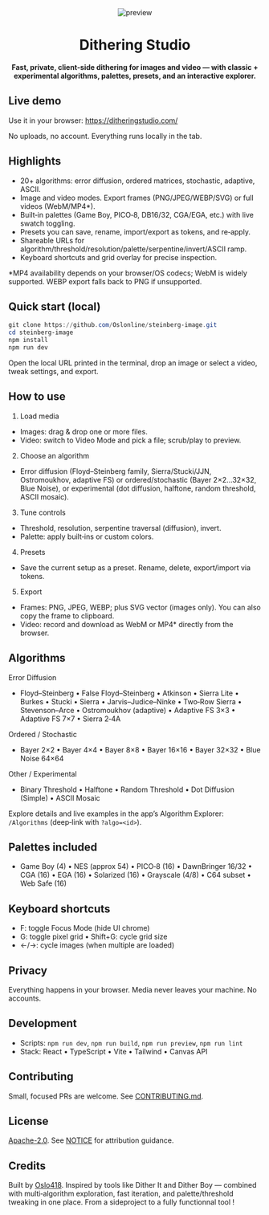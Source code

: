 <div align="center">
  <img src="https://i.imgur.com/sauiEx8.png" alt="preview" />
  <h1>Dithering Studio</h1>
  <p><strong>Fast, private, client‑side dithering for images and video — with classic + experimental algorithms, palettes, presets, and an interactive explorer.</strong></p>
</div>

## Live demo

Use it in your browser: https://ditheringstudio.com/

No uploads, no account. Everything runs locally in the tab.

## Highlights

- 20+ algorithms: error diffusion, ordered matrices, stochastic, adaptive, ASCII.
- Image and video modes. Export frames (PNG/JPEG/WEBP/SVG) or full videos (WebM/MP4\*).
- Built‑in palettes (Game Boy, PICO‑8, DB16/32, CGA/EGA, etc.) with live swatch toggling.
- Presets you can save, rename, import/export as tokens, and re‑apply.
- Shareable URLs for algorithm/threshold/resolution/palette/serpentine/invert/ASCII ramp.
- Keyboard shortcuts and grid overlay for precise inspection.

\*MP4 availability depends on your browser/OS codecs; WebM is widely supported. WEBP export falls back to PNG if unsupported.

## Quick start (local)

```powershell
git clone https://github.com/Oslonline/steinberg-image.git
cd steinberg-image
npm install
npm run dev
```

Open the local URL printed in the terminal, drop an image or select a video, tweak settings, and export.

## How to use

1. Load media

- Images: drag & drop one or more files.
- Video: switch to Video Mode and pick a file; scrub/play to preview.

2. Choose an algorithm

- Error diffusion (Floyd–Steinberg family, Sierra/Stucki/JJN, Ostromoukhov, adaptive FS) or ordered/stochastic (Bayer 2×2…32×32, Blue Noise), or experimental (dot diffusion, halftone, random threshold, ASCII mosaic).

3. Tune controls

- Threshold, resolution, serpentine traversal (diffusion), invert.
- Palette: apply built‑ins or custom colors.

4. Presets

- Save the current setup as a preset. Rename, delete, export/import via tokens.

5. Export

- Frames: PNG, JPEG, WEBP; plus SVG vector (images only). You can also copy the frame to clipboard.
- Video: record and download as WebM or MP4\* directly from the browser.

## Algorithms

Error Diffusion

- Floyd–Steinberg • False Floyd–Steinberg • Atkinson • Sierra Lite • Burkes • Stucki • Sierra • Jarvis–Judice–Ninke • Two‑Row Sierra • Stevenson–Arce • Ostromoukhov (adaptive) • Adaptive FS 3×3 • Adaptive FS 7×7 • Sierra 2‑4A

Ordered / Stochastic

- Bayer 2×2 • Bayer 4×4 • Bayer 8×8 • Bayer 16×16 • Bayer 32×32 • Blue Noise 64×64

Other / Experimental

- Binary Threshold • Halftone • Random Threshold • Dot Diffusion (Simple) • ASCII Mosaic

Explore details and live examples in the app’s Algorithm Explorer: `/Algorithms` (deep‑link with `?algo=<id>`).

## Palettes included

- Game Boy (4) • NES (approx 54) • PICO‑8 (16) • DawnBringer 16/32 • CGA (16) • EGA (16) • Solarized (16) • Grayscale (4/8) • C64 subset • Web Safe (16)

## Keyboard shortcuts

- F: toggle Focus Mode (hide UI chrome)
- G: toggle pixel grid • Shift+G: cycle grid size
- ←/→: cycle images (when multiple are loaded)

## Privacy

Everything happens in your browser. Media never leaves your machine. No accounts.

## Development

- Scripts: `npm run dev`, `npm run build`, `npm run preview`, `npm run lint`
- Stack: React • TypeScript • Vite • Tailwind • Canvas API

## Contributing

Small, focused PRs are welcome. See [CONTRIBUTING.md](./CONTRIBUTING.md).

## License

[Apache-2.0](./LICENSE). See [NOTICE](./NOTICE) for attribution guidance.

## Credits

Built by [Oslo418](https://oslo418.com). Inspired by tools like Dither It and Dither Boy — combined with multi‑algorithm exploration, fast iteration, and palette/threshold tweaking in one place. From a sideproject to a fully functionnal tool !

